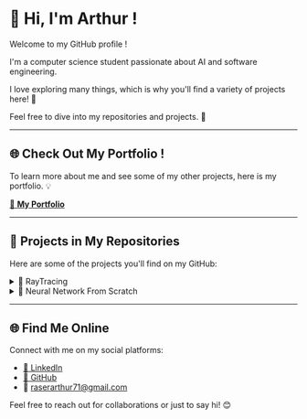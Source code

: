# 👋 Hi, I'm Arthur !

Welcome to my GitHub profile !

I'm a computer science student passionate about AI and software engineering.

I love exploring many things, which is why you'll find a variety of projects here! 🌱

Feel free to dive into my repositories and projects. 🚀

---

## 🌐 Check Out My Portfolio !

To learn more about me and see some of my other projects, here is my portfolio. 💡

[🔗 **My Portfolio**](https://raseraa0/github.com)

---

## 📂 Projects in My Repositories

Here are some of the projects you'll find on my GitHub:

<details>
  <summary>🌟 RayTracing</summary>
  <p>
    <!-- <img src="" alt="" style="width:100%;"> -->
    <br>
    <strong>Description:</strong> Generate PPM images with customizable objects (position, material, texture, shape).<br>
    <strong>Technologies:</strong> C++, CMake, and some physics.<br>
    <a href="https://github.com/Raseraa0/RayTracing">🔗 Link to Repository</a>
  </p>
</details>

<details>
  <summary>🤖 Neural Network From Scratch</summary>
  <p>
    <!-- <img src="" alt="" style="width:100%;"> -->
    <br>
    <strong>Description:</strong> Build a neural network from scratch without any libraries—just math and matrices.<br>
    <strong>Technologies:</strong> C++, CMake, and some math.<br>
    <a href="https://github.com/Raseraa0/NeuralNetworkFromScratch">🔗 Link to Repository</a>
  </p>
</details>


---

## 🌐 Find Me Online

Connect with me on my social platforms:

- [💼 LinkedIn](https://www.linkedin.com/in/arthur-rasera/)  
- [🚀 GitHub](https://github.com/Raseraa0/)  
- 📧 raserarthur71@gmail.com   

Feel free to reach out for collaborations or just to say hi! 😊
